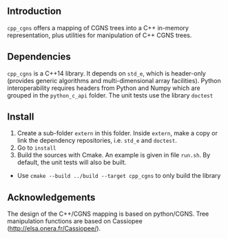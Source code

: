 ## Introduction ##
`cpp_cgns` offers a mapping of CGNS trees into a C++ in-memory representation, plus utilities for manipulation of C++ CGNS trees.

## Dependencies ##
`cpp_cgns` is a C++14 library. It depends on `std_e`, which is header-only (provides generic algorithms and multi-dimensional array facilities). Python interoperability requires headers from Python and Numpy which are grouped in the `python_c_api` folder. The unit tests use the library `doctest`

## Install ##
1. Create a sub-folder `extern` in this folder. Inside `extern`, make a copy or link the dependency repositories, i.e. `std_e` and `doctest`.
2. Go to `install`
3. Build the sources with Cmake. An example is given in file `run.sh`. By default, the unit tests will also be built.
  * Use `cmake --build ../build --target cpp_cgns` to only build the library

## Acknowledgements ##
The design of the C++/CGNS mapping is based on python/CGNS. Tree manipulation functions are based on Cassiopee (http://elsa.onera.fr/Cassiopee/).
